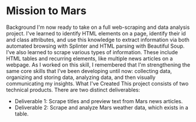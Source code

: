 # Mission to Mars

Background
I'm now ready to take on a full web-scraping and data analysis project. I've learned to identify HTML elements on a page, identify their id and class attributes, and use this knowledge to extract information via both automated browsing with Splinter and HTML parsing with Beautiful Soup. I’ve also learned to scrape various types of information. These include HTML tables and recurring elements, like multiple news articles on a webpage.
As I worked on this skill, I remembered that I'm strengthening the same core skills that I’ve been developing until now: collecting data, organizing and storing data, analyzing data, and then visually communicating my insights.
What I've Created
This project consists of two technical products. There are two distinct deliverables:
* Deliverable 1: Scrape titles and preview text from Mars news articles.
* Deliverable 2: Scrape and analyze Mars weather data, which exists in a table.

